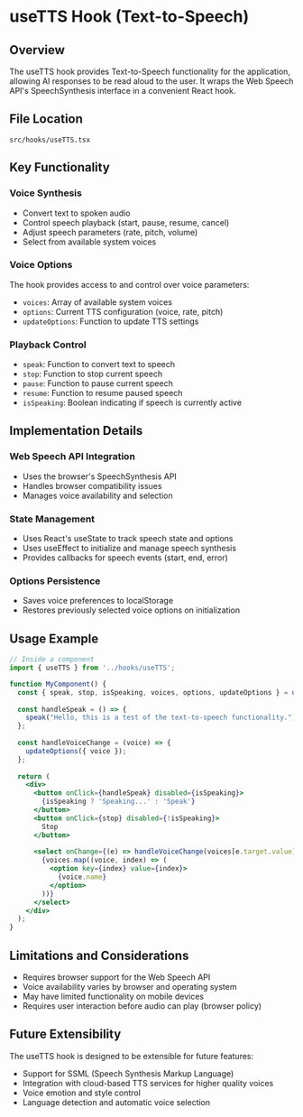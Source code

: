 # useTTS Hook (Text-to-Speech)

## Overview
The useTTS hook provides Text-to-Speech functionality for the application, allowing AI responses to be read aloud to the user. It wraps the Web Speech API's SpeechSynthesis interface in a convenient React hook.

## File Location
`src/hooks/useTTS.tsx`

## Key Functionality

### Voice Synthesis
- Convert text to spoken audio
- Control speech playback (start, pause, resume, cancel)
- Adjust speech parameters (rate, pitch, volume)
- Select from available system voices

### Voice Options
The hook provides access to and control over voice parameters:
- `voices`: Array of available system voices
- `options`: Current TTS configuration (voice, rate, pitch)
- `updateOptions`: Function to update TTS settings

### Playback Control
- `speak`: Function to convert text to speech
- `stop`: Function to stop current speech
- `pause`: Function to pause current speech
- `resume`: Function to resume paused speech
- `isSpeaking`: Boolean indicating if speech is currently active

## Implementation Details

### Web Speech API Integration
- Uses the browser's SpeechSynthesis API
- Handles browser compatibility issues
- Manages voice availability and selection

### State Management
- Uses React's useState to track speech state and options
- Uses useEffect to initialize and manage speech synthesis
- Provides callbacks for speech events (start, end, error)

### Options Persistence
- Saves voice preferences to localStorage
- Restores previously selected voice options on initialization

## Usage Example

```jsx
// Inside a component
import { useTTS } from '../hooks/useTTS';

function MyComponent() {
  const { speak, stop, isSpeaking, voices, options, updateOptions } = useTTS();
  
  const handleSpeak = () => {
    speak("Hello, this is a test of the text-to-speech functionality.");
  };
  
  const handleVoiceChange = (voice) => {
    updateOptions({ voice });
  };
  
  return (
    <div>
      <button onClick={handleSpeak} disabled={isSpeaking}>
        {isSpeaking ? 'Speaking...' : 'Speak'}
      </button>
      <button onClick={stop} disabled={!isSpeaking}>
        Stop
      </button>
      
      <select onChange={(e) => handleVoiceChange(voices[e.target.value])}>
        {voices.map((voice, index) => (
          <option key={index} value={index}>
            {voice.name}
          </option>
        ))}
      </select>
    </div>
  );
}
```

## Limitations and Considerations
- Requires browser support for the Web Speech API
- Voice availability varies by browser and operating system
- May have limited functionality on mobile devices
- Requires user interaction before audio can play (browser policy)

## Future Extensibility
The useTTS hook is designed to be extensible for future features:
- Support for SSML (Speech Synthesis Markup Language)
- Integration with cloud-based TTS services for higher quality voices
- Voice emotion and style control
- Language detection and automatic voice selection
